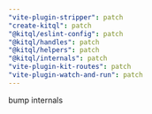 ```yaml
---
"vite-plugin-stripper": patch
"create-kitql": patch
"@kitql/eslint-config": patch
"@kitql/handles": patch
"@kitql/helpers": patch
"@kitql/internals": patch
"vite-plugin-kit-routes": patch
"vite-plugin-watch-and-run": patch
---
```


bump internals
